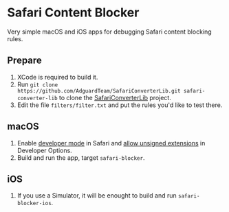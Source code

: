 # Safari Content Blocker

Very simple macOS and iOS apps for debugging Safari content blocking rules.

## Prepare

1. XCode is required to build it.
1. Run `git clone https://github.com/AdguardTeam/SafariConverterLib.git safari-converter-lib` to clone the [SafariConverterLib][converter] project.
1. Edit the file `filters/filter.txt` and put the rules you'd like to test
   there.

[converter]: https://github.com/AdguardTeam/SafariConverterLib

## macOS

1. Enable [developer mode][safaridevelop] in Safari and
   [allow unsigned extensions][unsigned] in Developer Options.
1. Build and run the app, target `safari-blocker`.

[safaridevelop]: https://developer.apple.com/documentation/safari-developer-tools/enabling-developer-features
[unsigned]: https://developer.apple.com/documentation/safariservices/running-your-safari-web-extension#3744467

## iOS

1. If you use a Simulator, it will be enought to build and run `safari-blocker-ios`.
